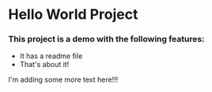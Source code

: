 # Hello World Project

### This project is a demo with the following features:
 - It has a readme file
 - That's about it!

I'm adding some more text here!!!